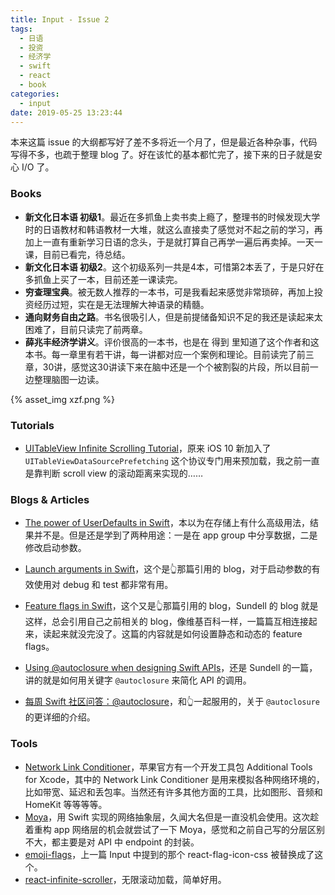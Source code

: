 ```yaml
---
title: Input - Issue 2
tags:
  - 日语
  - 投资
  - 经济学
  - swift
  - react
  - book
categories:
  - input
date: 2019-05-25 13:23:44
---
```



本来这篇 issue 的大纲都写好了差不多将近一个月了，但是最近各种杂事，代码写得不多，也疏于整理 blog 了。好在该忙的基本都忙完了，接下来的日子就是安心 I/O 了。

<!-- more -->

### Books

* **新文化日本语 初级1**。最近在多抓鱼上卖书卖上瘾了，整理书的时候发现大学时的日语教材和韩语教材一大堆，就这么直接卖了感觉对不起之前的学习，再加上一直有重新学习日语的念头，于是就打算自己再学一遍后再卖掉。一天一课，目前已看完，待总结。
* **新文化日本语 初级2**。这个初级系列一共是4本，可惜第2本丢了，于是只好在多抓鱼上买了一本，目前还差一课读完。
* **穷查理宝典**。被无数人推荐的一本书，可是我看起来感觉非常琐碎，再加上投资经历过短，实在是无法理解大神语录的精髓。
* **通向财务自由之路**。书名很吸引人，但是前提储备知识不足的我还是读起来太困难了，目前只读完了前两章。
* **薛兆丰经济学讲义**。评价很高的一本书，也是在 得到 里知道了这个作者和这本书。每一章里有若干讲，每一讲都对应一个案例和理论。目前读完了前三章，30讲，感觉这30讲读下来在脑中还是一个个被割裂的片段，所以目前一边整理脑图一边读。

{% asset_img xzf.png %}

### Tutorials

* [UITableView Infinite Scrolling Tutorial](https://www.raywenderlich.com/5786-uitableview-infinite-scrolling-tutorial)，原来 iOS 10 新加入了`UITableViewDataSourcePrefetching` 这个协议专门用来预加载，我之前一直是靠判断 scroll view 的滚动距离来实现的……

### Blogs & Articles

* [The power of UserDefaults in Swift](https://www.swiftbysundell.com/posts/the-power-of-userdefaults-in-swift)，本以为在存储上有什么高级用法，结果并不是。但是还是学到了两种用途：一是在 app group 中分享数据，二是修改启动参数。

* [Launch arguments in Swift](https://www.swiftbysundell.com/posts/launch-arguments-in-swift)，这个是👆那篇引用的 blog，对于启动参数的有效使用对 debug 和 test 都非常有用。

* [Feature flags in Swift](https://www.swiftbysundell.com/posts/feature-flags-in-swift)，这个又是👆那篇引用的 blog，Sundell 的 blog 就是这样，总会引用自己之前相关的 blog，像维基百科一样，一篇篇互相连接起来，读起来就没完没了。这篇的内容就是如何设置静态和动态的 feature flags。

* [Using @autoclosure when designing Swift APIs](https://www.swiftbysundell.com/posts/using-autoclosure-when-designing-swift-apis)，还是 Sundell 的一篇，讲的就是如何用关键字 `@autoclosure` 来简化 API 的调用。

* [每周 Swift 社区问答：@autoclosure](https://swift.gg/2016/04/06/swift-qa-2016-04-06/)，和👆一起服用的，关于 `@autoclosure` 的更详细的介绍。

  

### Tools

* [Network Link Conditioner](https://nshipster.com/network-link-conditioner/)，苹果官方有一个开发工具包 Additional Tools for Xcode，其中的 Network Link Conditioner 是用来模拟各种网络环境的，比如带宽、延迟和丢包率。当然还有许多其他方面的工具，比如图形、音频和 HomeKit 等等等等。
* [Moya](https://github.com/Moya/Moya)，用 Swift 实现的网络抽象层，久闻大名但是一直没机会使用。这次趁着重构 app 网络层的机会就尝试了一下 Moya，感觉和之前自己写的分层区别不大，都主要是对 API 中 endpoint 的封装。
* [emoji-flags](https://www.npmjs.com/package/emoji-flags)，上一篇 Input 中提到的那个 react-flag-icon-css 被替换成了这个。
* [react-infinite-scroller](https://www.npmjs.com/package/react-infinite-scroller)，无限滚动加载，简单好用。
